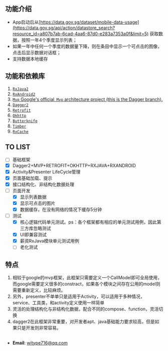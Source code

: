 ## 功能介绍
- App启动后从[https://data.gov.sg/dataset/mobile-data-usage](https://data.gov.sg/api/action/datastore_search?resource_id=a807b7ab-6cad-4aa6-87d0-e283a7353a0f&limit=5) 获取数据，按照一年4个季度显示列表；
- 如果一年中任何一个季度的数据量下降，则在条目中显示一个可点击的图像，点击后显示数据对话框；
- 支持数据本地缓存

## 功能和依赖库
1. [`RxJava2`](https://github.com/ReactiveX/RxJava)
2. [`RxAndroid2`](https://github.com/ReactiveX/RxAndroid)
3. [`Mvp` Google's official` Mvp` architecture project (this is the Dagger branch).](https://github.com/googlesamples/android-architecture/tree/todo-mvp-dagger/)
4. [`Dagger2`](https://github.com/google/dagger)
5. [`Retrofit`](https://github.com/square/retrofit)
6. [`Okhttp`](https://github.com/square/okhttp)
7. [`Butterknife`](https://github.com/JakeWharton/butterknife)
8.  [`Timber`](https://github.com/JakeWharton/timber)
9.  [`RxCache`](https://github.com/VictorAlbertos/RxCache)

## TO LIST
- [ ]  基础框架
  - [x] Dagger2+MVP+RETROFIT+OKHTTP+RXJAVA+RXANDROID
  - [x] Activity&Presenter LifeCycle管理
  - [x] 页面基础加载、提示
  - [x] 接口结构化、非结构化数据处理
- [ ] 页面开发
  - [x] 显示列表数据
  - [x] 显示可点击的图片
  - [x] 数据缓存，在没有网络的情况下缓存5分钟
- [ ] 测试
  - [x] 核心逻辑代码单元测试。ps：各个框架都有相应的单元测试用例，因此第三方库忽略测试
  - [x] UI即兼容测试
  - [x] 薪资RxJava模块单元测试用例
  - [ ] 老化测试

## 特点
1. 相较于google的mvp框架，此框架只需要定义一个CallModel即可全局使用，而google需要定义很多的constract，如果各个模块之间存在公用的model则需要重新定义，比较麻烦。
2. 另外，presenter不单单只是适用于Activity，可以适用于多种情况，service、工具类，和activity定义使用一样简单
3. 灵活的处理结构化与非结构化数据，配合不同的compose、function，灵活切换
4. dagger2在此框架非常重要，对开发者apt、java基础能力要求较高，但是如果只是开发则非常容易。

## 
* **Email**: <witype716@qq.com>  
